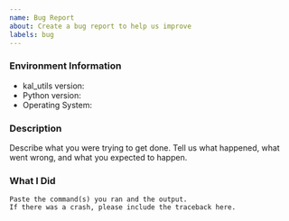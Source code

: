```yaml
---
name: Bug Report
about: Create a bug report to help us improve
labels: bug
---
```


<!-- Please search existing issues to avoid creating duplicates. -->

### Environment Information

-   kal_utils version:
-   Python version:
-   Operating System:

### Description

Describe what you were trying to get done.
Tell us what happened, what went wrong, and what you expected to happen.

### What I Did

```
Paste the command(s) you ran and the output.
If there was a crash, please include the traceback here.
```
